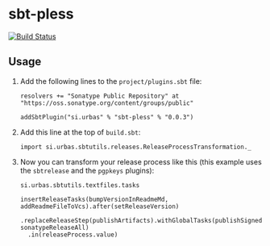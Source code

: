 # sbt-pless

[![Build Status](https://travis-ci.org/urbas/sbt-pless.png?branch=master)](https://travis-ci.org/urbas/sbt-pless)

## Usage

1.  Add the following lines to the `project/plugins.sbt` file:

        resolvers += "Sonatype Public Repository" at "https://oss.sonatype.org/content/groups/public"

        addSbtPlugin("si.urbas" % "sbt-pless" % "0.0.3")

2.  Add this line at the top of `build.sbt`:

        import si.urbas.sbtutils.releases.ReleaseProcessTransformation._

3.  Now you can transform your release process like this (this example uses the `sbtrelease` and the `pgpkeys` plugins):

        si.urbas.sbtutils.textfiles.tasks

        insertReleaseTasks(bumpVersionInReadmeMd, addReadmeFileToVcs).after(setReleaseVersion)
          .replaceReleaseStep(publishArtifacts).withGlobalTasks(publishSigned, sonatypeReleaseAll)
          .in(releaseProcess.value)
